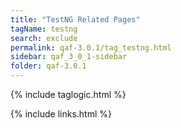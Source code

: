 ```yaml
---
title: "TestNG Related Pages"
tagName: testng
search: exclude
permalink: qaf-3.0.1/tag_testng.html
sidebar: qaf_3_0_1-sidebar
folder: qaf-3.0.1
---
```

{% include taglogic.html %}

{% include links.html %}
